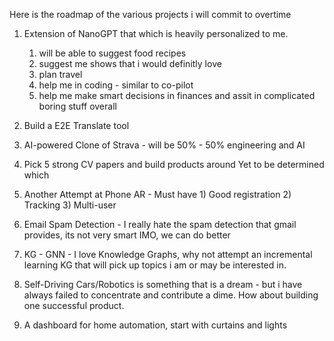 Here is the roadmap of the various projects i will commit to overtime

1. Extension of NanoGPT that which is heavily personalized to me.
    1. will be able to suggest food recipes
    2. suggest me shows that i would definitly love
    3. plan travel
    4. help me in coding - similar to co-pilot 
    5. help me make smart decisions in finances and assit in complicated boring stuff overall

2. Build a E2E Translate tool 

3. AI-powered Clone of Strava - will be 50% - 50% engineering and AI

4. Pick 5 strong CV papers and build products around
     Yet to be determined which

5. Another Attempt at Phone AR - Must have 1) Good registration 2) Tracking 3) Multi-user

6. Email Spam Detection - I really hate the spam detection that gmail provides, its not very smart IMO, we can do better

7. KG - GNN - I love Knowledge Graphs, why not attempt an incremental learning KG that will pick up topics i am or may be interested in.

8. Self-Driving Cars/Robotics is something that is a dream - but i have always failed to concentrate and contribute a dime. 
   How about building one successful product.

9. A dashboard for home automation, start with curtains and lights

